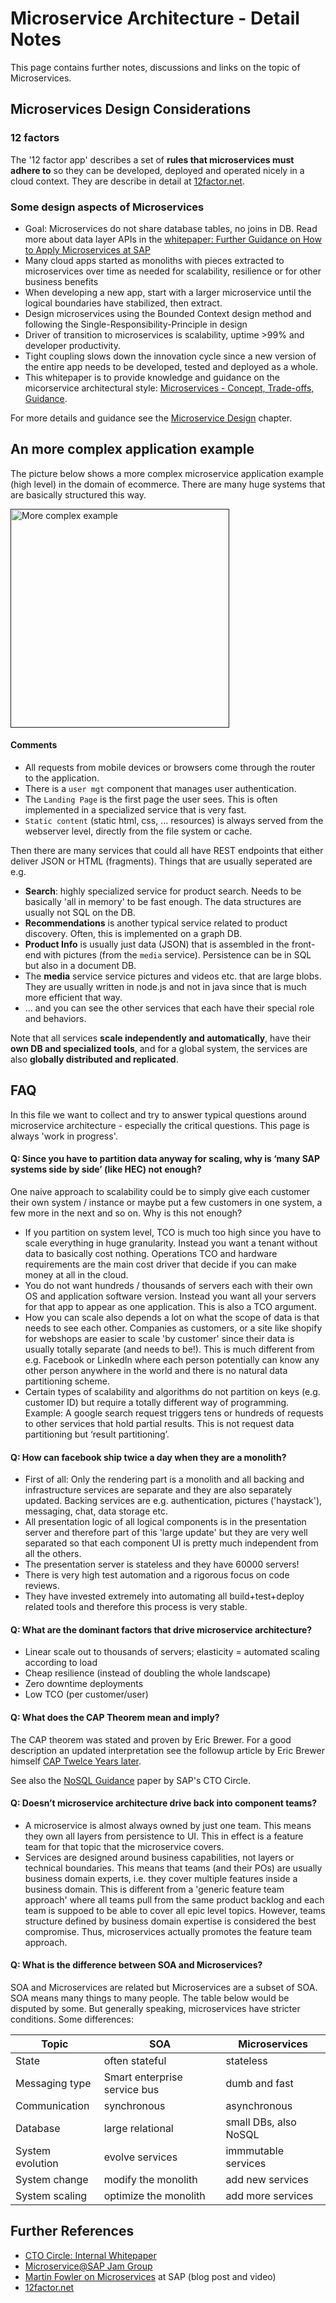 # Microservice Architecture - Detail Notes

This page contains further notes, discussions and links on the topic of Microservices.


## Microservices Design Considerations

### 12 factors

The '12 factor app' describes a set of **rules that microservices must adhere to** so they can be developed, deployed and operated nicely in a cloud context. They are describe in detail at [12factor.net](http://12factor.net).

### Some design aspects of Microservices

* Goal: Microservices do not share database tables, no joins in DB. Read more about data layer APIs in the [whitepaper: Further Guidance on How to Apply Microservices at SAP](https://documents.wdf.sap.corp/share/proxy/alfresco/api/node/content/workspace/SpacesStore/2988a5a0-fe35-4112-9ca4-af337c0350ad/Further%20Guidance%20on%20How%20to%20Apply%20Microservices%20at%20SAP.pdf?a=true)
* Many cloud apps started as monoliths with pieces extracted to microservices over time as needed for scalability, resilience or for other business benefits
* When developing a new app, start with a larger microservice until the logical boundaries have stabilized, then extract.
* Design microservices using the Bounded Context design method and following the Single-Responsibility-Principle in design
* Driver of transition to microservices is scalability, uptime >99% and developer productivity.
* Tight coupling slows down the innovation cycle since a new version of the entire app needs to be developed, tested and deployed as a whole.
* This whitepaper is to provide knowledge and guidance on the micorservice architectural style: [Microservices - Concept, Trade-offs, Guidance](https://documents.wdf.sap.corp/share/proxy/alfresco//api/node/content/workspace/SpacesStore/8d453f64-655d-4a88-8925-24ed16845aa0/Microservices%20CTO%20Circle%20final.pdf).

For more details and guidance see the [Microservice Design](../MicroserviceDesign/readme.md) chapter. 


## An more complex application example 

The picture below shows a more complex microservice application example (high level) in the domain of ecommerce. There are many huge systems that are basically structured this way. 

[<img src="https://github.com/ccjavadev/cc-coursematerial/blob/master/MicroServiceArchitecture/images/MSLargeExample.png" height="350" alt="More complex example"/>]()

#### Comments
- All requests from mobile devices or browsers come through the router to the application.
- There is a `user mgt` component that manages user authentication.
- The `Landing Page` is the first page the user sees. This is often implemented in a specialized service that is very fast.
- `Static content` (static html, css, ... resources) is always served from the webserver level, directly from the file system or cache. 

Then there are many services that could all have REST endpoints that either deliver JSON or HTML (fragments). Things that are usually seperated are e.g.
- **Search**: highly specialized service for product search. Needs to be basically 'all in memory' to be fast enough. The data structures are usually not SQL on the DB.
- **Recommendations** is another typical service related to product discovery. Often, this is implemented on a graph DB.
- **Product Info** is usually just data (JSON) that is assembled in the front-end with pictures (from the `media` service). Persistence can be in SQL but also in a document DB.
- The **media** service service pictures and videos etc. that are large blobs. They are usually written in node.js and not in java since that is much more efficient that way. 
- ... and you can see the other services that each have their special role and behaviors.

Note that all services **scale independently and automatically**, have their **own DB and specialized tools**, and for a global system, the services are also **globally distributed and replicated**. 


## FAQ

In this file we want to collect and try to answer typical questions around microservice architecture -
especially the critical questions. This page is always 'work in progress'.

#### Q: Since you have to partition data anyway for scaling, why is ‘many SAP systems side by side’ (like HEC) not enough?

One naive approach to scalability could be to simply give each customer their own system / instance or maybe put a few customers in one system, a few more in the next and so on. Why is this not enough?
* If you partition on system level, TCO is much too high since you have to scale everything in huge granularity. Instead you want a tenant without data to basically cost nothing. Operations TCO and hardware requirements are the main cost driver that decide if you can make money at all in the cloud.
* You do not want hundreds / thousands of servers each with their own OS and application software version. Instead you want all your servers for that app to appear as one application. This is also a TCO argument.
* How you can scale also depends a lot on what the scope of data is that needs to see each other. Companies as customers, or a site like shopify for webshops are easier to scale 'by customer' since their data is usually totally separate (and needs to be!). This is much different from e.g. Facebook or LinkedIn where each person potentially can know any other person anywhere in the world and there is no natural data partitioning scheme.
* Certain types of scalability and algorithms do not partition on keys (e.g. customer ID) but require a totally different way of programming. Example: A google search request triggers tens or hundreds of requests to other services that hold partial results. This is not request data partitioning but ‘result partitioning’.


#### Q: How can facebook ship twice a day when they are a monolith?
* First of all: Only the rendering part is a monolith and all backing and infrastructure services are separate and they are also separately updated. Backing services are e.g. authentication, pictures ('haystack'), messaging, chat, data storage etc.
* All presentation logic of all logical components is in the presentation server and therefore part of this 'large update' but they are very well separated so that each component UI is pretty much independent from all the others.
* The presentation server is stateless and they have 60000 servers!
* There is very high test automation and a rigorous focus on code reviews.
* They have invested extremely into automating all build+test+deploy related tools and therefore this process is very stable.

#### Q: What are the dominant factors that drive microservice architecture?

* Linear scale out to thousands of servers; elasticity = automated scaling according to load
* Cheap resilience (instead of doubling the whole landscape)
* Zero downtime deployments
* Low TCO (per customer/user)

#### Q: What does the CAP Theorem mean and imply?

The CAP theorem was stated and proven by Eric Brewer. For a good description an updated interpretation see the followup article by Eric Brewer himself [CAP Twelce Years later](https://www.infoq.com/articles/cap-twelve-years-later-how-the-rules-have-changed).

See also the [NoSQL Guidance](https://documents.wdf.sap.corp/share/proxy/alfresco/api/node/content/workspace/SpacesStore/4fae26ec-b6b8-4ff0-8b81-742f597b73a6/CTO%20Circle%20-%20NoSQL%20Guidance%20-%20final.pdf?a=true) paper by SAP's CTO Circle. 


#### Q: Doesn’t microservice architecture drive back into component teams?

* A microservice is almost always owned by just one team. This means they own all layers from persistence to UI. This in effect is a feature team for that topic that the microservice covers.
* Services are designed around business capabilities, not layers or technical boundaries. This means that teams (and their POs) are usually business domain experts, i.e. they cover multiple features inside a business domain. This is different from a 'generic feature team approach' where all teams pull from the same product backlog and each team is suppoed to be able to cover all epic level topics. However, teams structure defined by business domain expertise is considered the best compromise.
Thus, microservices actually promotes the feature team approach.


#### Q: What is the difference between SOA and Microservices?

SOA and Microservices are related but Microservices are a subset of SOA. SOA means many things to many people. The table below would be disputed by some. But generally speaking, microservices have stricter conditions. Some differences:

Topic | SOA | Microservices
----------- |  ---------- | ------------------
State  | often stateful |  stateless
Messaging type  | Smart enterprise service bus  |  dumb and fast
Communication  | synchronous  |  asynchronous
Database  | large relational | small DBs, also NoSQL
System evolution  | evolve services |  immmutable services
System change  | modify the monolith  |  add new services
System scaling  | optimize the monolith |  add more services


## Further References
- [CTO Circle: Internal Whitepaper](https://jam4.sapjam.com/wiki/show/eBIJTH4EwfD15ymE2nv2pG) 
- [Microservice@SAP Jam Group](https://jam4.sapjam.com/groups/w12lqZCV3pTdERnuIUMcBO/overview_page/136843)
- [Martin Fowler on Microservices](https://jam4.sapjam.com/blogs/show/spPIuI94GYS4rtjCPWttrq) at SAP (blog post and video)
- [12factor.net](http://12factor.net)
